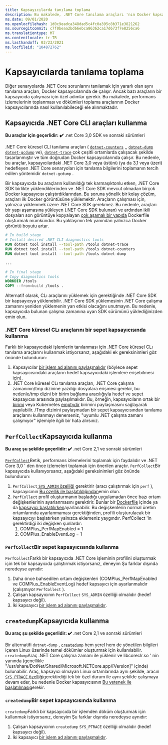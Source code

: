 ```yaml
---
title: Kapsayıcılarda tanılama toplama
description: Bu makalede, .NET Core tanılama araçları 'nın Docker kapsayıcılarında nasıl kullanılabileceğini öğreneceksiniz.
ms.date: 09/01/2020
ms.openlocfilehash: 1d0c9eadca348dad5c4fc0a395c8b371e3821262
ms.sourcegitcommit: c7f0beaa2bd66ebca86362ca17d673f7e8256ca6
ms.translationtype: MT
ms.contentlocale: tr-TR
ms.lasthandoff: 03/23/2021
ms.locfileid: "104872762"
---
```

# <a name="collect-diagnostics-in-containers"></a>Kapsayıcılarda tanılama toplama

Diğer senaryolarda .NET Core sorunlarını tanılamak için yararlı olan aynı tanılama araçları, Docker kapsayıcılarında de çalışır. Ancak bazı araçların bir kapsayıcıda çalışması için özel adımlar gerekir. Bu makalede, performans izlemelerinin toplanması ve dökümleri toplama araçlarının Docker kapsayıcılarında nasıl kullanılabileceği ele alınmaktadır.

## <a name="using-net-core-cli-tools-in-a-container"></a>Kapsayıcıda .NET Core CLI araçları kullanma

**Bu araçlar için geçerlidir: ✔️** .net Core 3,0 SDK ve sonraki sürümleri

.NET Core küresel CLI tanılama araçları ( [`dotnet-counters`](dotnet-counters.md) ,, [`dotnet-dump`](dotnet-dump.md) [`dotnet-gcdump`](dotnet-gcdump.md) ve), [`dotnet-trace`](dotnet-trace.md) çok çeşitli ortamlarda çalışacak şekilde tasarlanmıştır ve tüm doğrudan Docker kapsayıcılarında çalışır. Bu nedenle, bu araçlar, kapsayıcılardaki .NET Core 3,0 veya üstünü (ya da 3,1 veya üzeri) hedefleyen .NET Core senaryoları için tanılama bilgilerini toplamanın tercih edilen yöntemidir `dotnet-gcdump` .

Bir kapsayıcıda bu araçların kullanıldığı tek karmaşıktonlu etken, .NET Core SDK birlikte yüklendiklerinden ve .NET Core SDK mevcut olmadan birçok Docker kapsayıcısı çalıştırdıklarından. Bu soruna yönelik bir kolay çözüm, araçları ilk Docker görüntüsüne yüklemektir. Araçların çalışması için, yalnızca yüklenmek üzere .NET Core SDK gerekmez. Bu nedenle, araçları bir yapı aşamasına yükleyen (.NET Core SDK bulunan) ve ardından ikili dosyaları son görüntüye kopyalayan [çok aşamalı bir yapıda](https://docs.docker.com/develop/develop-images/multistage-build/) Dockerfile oluşturmak mümkündür. Bu yaklaşımın tek yanından yalnızca Docker görüntü boyutu artar.

```dockerfile
# In build stage
# Install desired .NET CLI diagnostics tools
RUN dotnet tool install --tool-path /tools dotnet-trace
RUN dotnet tool install --tool-path /tools dotnet-counters
RUN dotnet tool install --tool-path /tools dotnet-dump

...

# In final stage
# Copy diagnostics tools
WORKDIR /tools
COPY --from=build /tools .
```

Alternatif olarak, CLı araçlarını yüklemek için gerektiğinde .NET Core SDK bir kapsayıcıya yüklenebilir. .NET Core SDK yüklemesinin .NET Core çalışma zamanını yeniden yüklemenin yan etkisi olacağını unutmayın. Bu nedenle, kapsayıcıda bulunan çalışma zamanına uyan SDK sürümünü yüklediğinizden emin olun.

### <a name="using-net-core-global-cli-tools-in-a-sidecar-container"></a>.NET Core küresel CLı araçlarını bir sepet kapsayıcısında kullanma

Farklı bir kapsayıcıdaki işlemlerin tanılanması için .NET Core küresel CLı tanılama araçlarını kullanmak istiyorsanız, aşağıdaki ek gereksinimleri göz önünde bulundurun:

1. Kapsayıcılar [bir işlem ad alanını paylaşmalıdır](https://docs.docker.com/engine/reference/run/#pid-settings---pid) (böylece sepet kapsayıcısındaki araçların hedef kapsayıcıdaki işlemlere erişebilmesi için).
2. .NET Core küresel CLı tanılama araçları, .NET Core çalışma zamanının/tmp dizinine yazdığı dosyalara erişmesi gerekir, bu nedenle/tmp dizini bir birim bağlama aracılığıyla hedef ve sepet kapsayıcısı arasında paylaşılmalıdır. Bu, örneğin, kapsayıcıların ortak bir [birimi](https://docs.docker.com/storage/volumes/#create-and-manage-volumes) veya Kubernetes [emptydir](https://kubernetes.io/docs/concepts/storage/volumes/#emptydir) birimini paylaşmasını sağlayarak yapılabilir. /Tmp dizinini paylaşmadan bir sepet kapsayıcısından tanılama araçlarını kullanmayı denerseniz, "uyumlu .NET çalışma zamanı çalışmıyor" işlemiyle ilgili bir hata alırsınız.

## <a name="using-perfcollect-in-a-container"></a>`PerfCollect`Kapsayıcıda kullanma

**Bu araç şu şekilde geçerlidir: ✔️** .net Core 2,1 ve sonraki sürümleri

[`PerfCollect`](./trace-perfcollect-lttng.md)Betik, performans izlemelerini toplamak için faydalıdır ve .NET Core 3,0 ' den önce izlemeleri toplamak için önerilen araçtır. `PerfCollect`Bir kapsayıcıda kullanıyorsanız, aşağıdaki gereksinimleri göz önünde bulundurun:

1. `PerfCollect`[ `SYS_ADMIN` özelliği](https://man7.org/linux/man-pages/man7/capabilities.7.html) gerektirir (aracı çalıştırmak için `perf` ), kapsayıcının [Bu özellik ile başlatıldığından](https://docs.docker.com/engine/reference/run/#runtime-privilege-and-linux-capabilities)emin olun.
2. `PerfCollect` profil oluşturmanın başladığı uygulamadan önce bazı ortam değişkenlerinin ayarlanmasını gerektirir. Bunlar bir [Dockerfile](https://docs.docker.com/engine/reference/builder/#env) içinde ya da [kapsayıcı başlatılırken](https://docs.docker.com/engine/reference/run/#env-environment-variables)ayarlanabilir. Bu değişkenlerin normal üretim ortamlarında ayarlanmaması gerektiğinden, profili oluşturulacak bir kapsayıcıyı başlatırken yalnızca eklemeniz yaygındır. PerfCollect 'in gerektirdiği iki değişken şunlardır:
    1. COMPlus_PerfMapEnabled = 1
    1. COMPlus_EnableEventLog = 1

### <a name="using-perfcollect-in-a-sidecar-container"></a>`PerfCollect`Bir sepet kapsayıcısında kullanma

`PerfCollect`Farklı bir kapsayıcıda .NET Core işleminin profilini oluşturmak için tek bir kapsayıcıda çalıştırmak istiyorsanız, deneyim Şu farklar dışında neredeyse aynıdır:

1. Daha önce bahsedilen ortam değişkenleri (COMPlus_PerfMapEnabled ve COMPlus_EnableEventLog) hedef kapsayıcı için ayarlanmalıdır (çalışmıyor `PerfCollect` ).
2. Çalışan kapsayıcının `PerfCollect` `SYS_ADMIN` özelliği olmalıdır (hedef kapsayıcı değil).
3. İki kapsayıcı [bir işlem ad alanını paylaşmalıdır](https://docs.docker.com/engine/reference/run/#pid-settings---pid).

## <a name="using-createdump-in-a-container"></a>`createdump`Kapsayıcıda kullanma

**Bu araç şu şekilde geçerlidir: ✔️** .net Core 2,1 ve sonraki sürümleri

Bir alternatifi `dotnet-dump` , [`createdump`](https://github.com/dotnet/runtime/blob/main/docs/design/coreclr/botr/xplat-minidump-generation.md) hem yerel hem de yönetilen bilgileri içeren Linux üzerinde temel dökümler oluşturmak için kullanılabilir. `createdump`Araç .NET Core çalışma zamanı ile yüklenir ve libcoreclr.so ' nin yanında (genellikle "/usr/share/DotNet/Shared/Microsoft.NETCore.app/[Version]" içinde) bulunabilir. Araç, kapsayıcı olmayan Linux ortamlarında aynı şekilde, aracın [ `SYS_PTRACE` özelliği](https://man7.org/linux/man-pages/man7/capabilities.7.html)gerektirdiği tek bir özel durum ile aynı şekilde çalışmaya devam eder, bu nedenle Docker kapsayıcısının [Bu yetenek ile başlatılması](https://docs.docker.com/engine/reference/run/#runtime-privilege-and-linux-capabilities)gerekir.

### <a name="using-createdump-in-a-sidecar-container"></a>`createdump`Bir sepet kapsayıcısında kullanma

`createdump`Farklı bir kapsayıcıda bir işlemden döküm oluşturmak için kullanmak istiyorsanız, deneyim Şu farklar dışında neredeyse aynıdır:

1. Çalışan kapsayıcının `createdump` `SYS_PTRACE` özelliği olmalıdır (hedef kapsayıcı değil).
2. İki kapsayıcı [bir işlem ad alanını paylaşmalıdır](https://docs.docker.com/engine/reference/run/#pid-settings---pid).
